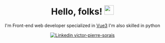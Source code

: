 <div align="center">

  # Hello, folks! <img src="https://raw.githubusercontent.com/MartinHeinz/MartinHeinz/master/wave.gif" width="30px">

<!-- I'm Victor Sorais, four year student at [{EPITECH}](https://www.epitech.eu/fr/). You can visit my web site [victorsorais.fr](https://www.victorsorais.fr)(under construction) -->
  
  I'm Front-end web developer specialized in [Vue3](https://vuejs.org)
  I'm also skilled in python


[![Linkedin victor-pierre-sorais](https://img.shields.io/badge/LinkedIn-0077B5?style=for-the-badge&logo=linkedin&logoColor=white)](https://www.linkedin.com/in/victor-pierre-sorais-1756a1185/)
<!-- [![Stackoverflow victor-pierre-sorais](https://img.shields.io/badge/Stack_Overflow-FE7A16?style=for-the-badge&logo=stack-overflow&logoColor=white)](https://stackoverflow.com/users/16548300/niewtone) -->

</div>
